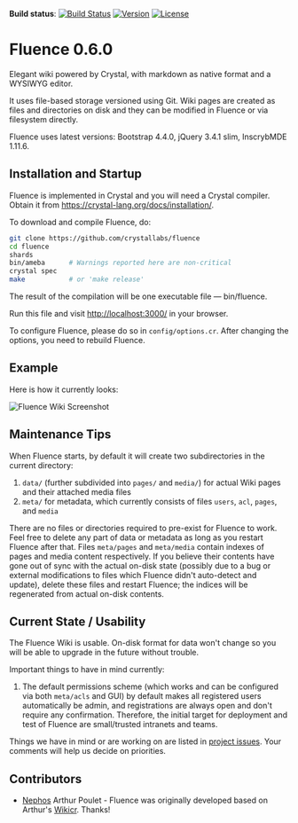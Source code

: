 **Build status**: [![Build Status](https://travis-ci.com/crystallabs/fluence.svg?branch=master)](https://travis-ci.com/crystallabs/fluence)
[![Version](https://img.shields.io/github/tag/crystallabs/fluence.svg?maxAge=360)](https://github.com/crystallabs/fluence/releases/latest)
[![License](https://img.shields.io/github/license/crystallabs/fluence.svg)](https://github.com/crystallabs/fluence/blob/master/LICENSE)

# Fluence 0.6.0

Elegant wiki powered by Crystal, with markdown as native format and a WYSIWYG editor.

It uses file-based storage versioned using Git. Wiki pages are created as files and directories on disk and they can be modified in Fluence or via filesystem directly.

Fluence uses latest versions: Bootstrap 4.4.0, jQuery 3.4.1 slim, InscrybMDE 1.11.6.

## Installation and Startup

Fluence is implemented in Crystal and you will need a Crystal compiler. Obtain it from https://crystal-lang.org/docs/installation/.

To download and compile Fluence, do:

```bash
git clone https://github.com/crystallabs/fluence
cd fluence
shards
bin/ameba      # Warnings reported here are non-critical
crystal spec
make           # or 'make release'
```

The result of the compilation will be one executable file &mdash; bin/fluence.

Run this file and visit [http://localhost:3000/](http://localhost:3000/) in your browser.

To configure Fluence, please do so in `config/options.cr`. After changing the options, you need to rebuild Fluence.

## Example

Here is how it currently looks:

![Fluence Wiki Screenshot](https://raw.githubusercontent.com/crystallabs/fluence/master/docs/screenshot.png)

## Maintenance Tips

When Fluence starts, by default it will create two subdirectories in the current directory:

1. `data/` (further subdivided into `pages/` and `media/`) for actual Wiki pages and their attached media files
1. `meta/` for metadata, which currently consists of files `users`, `acl`, `pages`, and `media`

There are no files or directories required to pre-exist for Fluence to work. Feel free to delete any part of data or metadata as long as you restart Fluence after that.
Files `meta/pages` and `meta/media` contain indexes of pages and media content respectively. If you believe their contents have gone out of sync with the actual on-disk state (possibly due to a bug or external modifications to files which Fluence didn't auto-detect and update), delete these files and restart Fluence; the indices will be regenerated from actual on-disk contents.



## Current State / Usability

The Fluence Wiki is usable. On-disk format for data won't change so you will be able to upgrade in the future without trouble.

Important things to have in mind currently:

1. The default permissions scheme (which works and can be configured via both `meta/acls` and GUI) by default makes all registered users automatically be admin, and registrations are always open and don't require any confirmation. Therefore, the initial target for deployment and test of Fluence are small/trusted intranets and teams.

Things we have in mind or are working on are listed in [project issues](https://github.com/crystallabs/fluence/issues). Your comments will help us decide on priorities.

## Contributors

- [Nephos](https://github.com/Nephos) Arthur Poulet - Fluence was originally developed based on Arthur's [Wikicr](https://github.com/Nephos/wikicr). Thanks!
